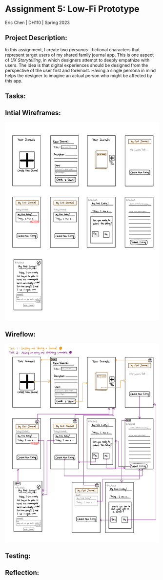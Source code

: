 # **Assignment 5: Low-Fi Prototype**
Eric Chen | DH110 | Spring 2023

## **Project Description:**
In this assignment, I create two *personas*--fictional characters that represent target users of my shared family journal app. This is one aspect of *UX Storytelling*, in which designers attempt to deeply empathize with users. The idea is that digital experiences should be designed from the perspective of the user first and foremost. Having a single persona in mind helps the designer to imagine an actual person who might be affected by this app.  

## **Tasks:**

## **Intial Wireframes:**
<p align="center">
  <img src="../Images/wireframe.jpg" alt="initial wireframes"/>
</p>

## **Wireflow:**
<p align="center">
  <img src="../Images/wireflow.jpg" alt="wireflows"/>
</p>

## **Testing:**

## **Reflection:**
